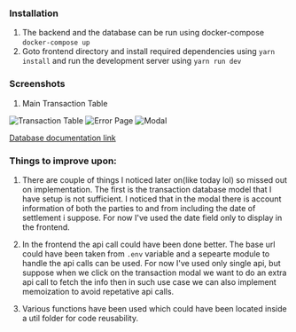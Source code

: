 ### Installation

1. The backend and the database can be run using docker-compose `docker-compose up`
2. Goto frontend directory and install required dependencies using `yarn install` and run the development server using `yarn run dev`


### Screenshots

1. Main Transaction Table

![Transaction Table]("./assets/transaction.png")
![Error Page]("./assets/error.png")
![Modal]("https://gitlab.com/itrc3/assignment/-/raw/master/assets/error.png?ref_type=heads")


[Database documentation link](https://docs.google.com/spreadsheets/d/1sWK8aCZCYfvnmLOMpZN1cN-NrcaqmAREcvryfmqpStk/edit?usp=sharing)

### Things to improve upon:

1. There are couple of things I noticed later on(like today lol) so missed out on implementation. The first is the transaction database model that I have setup is not sufficient. I noticed that in the modal there is account information of both the parties to and from including the date of settlement i suppose. For now I've used the date field only to display in the frontend. 

2. In the frontend the api call could have been done better. The base url could have been taken from `.env` variable and a sepearte module to handle the api calls can be used. For now I've used only single api, but suppose when we click on the transaction modal we want to do an extra api call to fetch the info then in such use case we can also implement memoization to avoid repetative api calls.

3. Various functions have been used which could have been located inside a util folder for code reusability.

